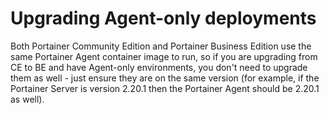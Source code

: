 # Upgrading Agent-only deployments

Both Portainer Community Edition and Portainer Business Edition use the same Portainer Agent container image to run, so if you are upgrading from CE to BE and have Agent-only environments, you don't need to upgrade them as well - just ensure they are on the same version (for example, if the Portainer Server is version 2.20.1 then the Portainer Agent should be 2.20.1 as well).

